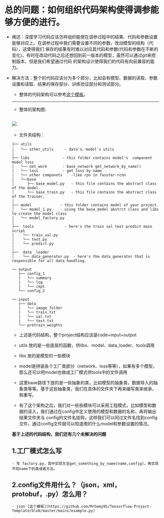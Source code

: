 # 总的问题：如何组织代码架构使得调参能够方便的进行。
- 阐述：深度学习代码应该怎样组织能使在调参过程中的结果、代码和参数设置能够对应上。在调参过程中我们需要设置不同的参数，改动模型的结构（代码），这使得我们
保存的结果有时难以对应其代码和参数(代码和参数在不断的变化)。有时在改动代码之后还想回到前一版本的模型，虽然可以通过git来控制版本，但是我们希望通过代码
的架构设计使得我们的代码有向前兼容的能力。

- 解决方法：整个的代码应该分为多个部分，比如会有模型、数据的读取、参数设置和读取、结果的保存部分、训练验证部分和测试部分。
   - 整体的代码架构可以参考[这个模板](https://github.com/MrGemy95/Tensorflow-Project-Template)。
   ---------------
   - 整体的架构图:

   ![](https://github.com/Mrgemy95/Tensorflow-Project-Templete/blob/master/figures/diagram.png?raw=true)
   ---------------
   - 文件夹结构：

   ```
   ├── utils
   |   └── other_utils     - data's、model's utils
   │
   ├── libs               - this folder contains model's  component model loss 
   │   └── net_work       - base_network get_network_by_name()
   |   └── loss           - get loss by name
   |   └── other componets    -like rpn in fasster-rcnn
   |   └──base
   │      ├── base_model.py   - this file contains the abstract class of the model.
   │      └── base_train.py   - this file contains the abstract class of the trainer.
   │
   ├── model             - this folder contains model of your project.
   │   └── model_1.py    - using the base_model abstrct class and libs to create the model class
   |   └── model_factory.py
   │   
   ├──  tools              - here's the train val test predict main script
   │    └── train_val.py  
   |    └── test.py 
   |    └── predict.py 
   │  
   ├──  data _loader  
   │    └── data_generator.py  - here's the data_generator that is responsible for all data handling.
   ```
   ```
   ── output
      ├── config_1
      |   └── summary
      |   └── log
      |   └── ckpt
      └── config_2
   
   ── input
      ├── data
      |   └── image_folder
      |   └── train.txt
      |   └── val.txt
      |   └── test.txt
      └── pretrain_weights
   ```
   - 上述是代码结构，整个project结构应该是code+input+output
   - utils 放的是一些底层的函数，供libs、model、data_loader、tools调用
   - libs 放的是模型的一些模块
   - model是拼装各个工厂类部分（network、loss等等），如果有多个模型，那么还可以吧model也做成工厂模式供tools中的文件调用
   
   - 这里base路径下放的是一些抽象的类，比如模型的抽象类，数据导入的抽象类等等。基于这些抽象类，我们在具体的文件夹下再来编写类来继承，和重写。
   
   - 有了这个架构之后，我们对一些些模块可以采用工程模式，比如模型和数据的读入，我们通过在config中定义使用的模型和数据的名称，再将输出结果文件夹与
   config的文件名挂钩，这样我们可以同过文件名找到config文件，通过config文件就可以知道用的什么model和参数设置的情况。
   
   **基于上述的代码结构，我们还有几个未解决的问题**
   
   ## 1.工厂模式怎么写
      - 写 factory.py，其中实现方法get_something_by_name(name,config)。再实现不同name下的类或者方法。
   
   ## 2.config文件用什么？（json，xml，protobuf，.py）怎么用？
      - json [这个模板](https://github.com/MrGemy95/Tensorflow-Project-Template/blob/master/mains/example.py)


   
